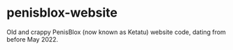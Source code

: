 # penisblox-website
Old and crappy PenisBlox (now known as Ketatu) website code, dating from before May 2022.
